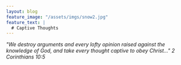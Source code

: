 ```yaml
---
layout: blog
feature_image: "/assets/imgs/snow2.jpg"
feature_text: |
  # Captive Thoughts
---
```


<i class="no-ref">"We destroy arguments and every lofty opinion raised against the knowledge of God, and take every thought captive to obey Christ..." 2 Corinthians 10:5</i>
